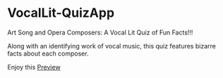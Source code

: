 # VocalLit-QuizApp

Art Song and Opera Composers: A Vocal Lit Quiz of Fun Facts!!!

Along with an identifying work of vocal music, this quiz features bizarre facts about each composer.

Enjoy this [Preview](http://htmlpreview.github.io/?https://github.com/amyspeed/VocalLit-QuizApp/blob/master/index.html)
